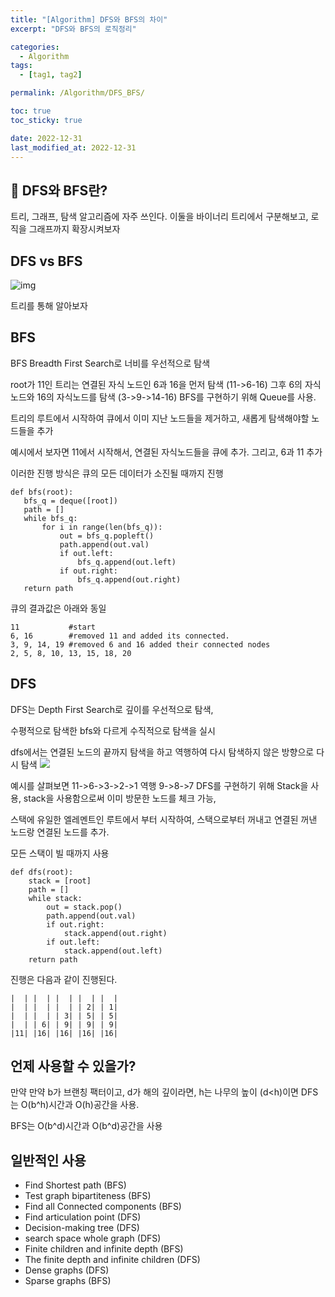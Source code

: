 ```yaml
---
title: "[Algorithm] DFS와 BFS의 차이"
excerpt: "DFS와 BFS의 로직정리"

categories:
  - Algorithm
tags:
  - [tag1, tag2]

permalink: /Algorithm/DFS_BFS/

toc: true
toc_sticky: true

date: 2022-12-31
last_modified_at: 2022-12-31
---
```


## 🦥 DFS와 BFS란?



트리, 그래프, 탐색 알고리즘에 자주 쓰인다. 이둘을 바이너리 트리에서 구분해보고, 로직을 그래프까지 확장시켜보자

## DFS vs BFS

![img](https://velog.velcdn.com/images/tlsgn8483/post/d1ce8d65-be8a-470f-aa9a-5296de9089a9/image.png)

트리를 통해 알아보자

## BFS
BFS Breadth First Search로 너비를 우선적으로 탐색

root가 11인 트리는 연결된 자식 노드인 6과 16을 먼저 탐색 (11->6-16)
그후 6의 자식 노드와 16의 자식노드를 탐색 (3->9->14-16)
BFS를 구현하기 위해 Queue를 사용.

트리의 루트에서 시작하여 큐에서 이미 지난 노드들을 제거하고, 새롭게 탐색해야할 노드들을 추가

예시에서 보자면 11에서 시작해서, 연결된 자식노드들을 큐에 추가. 그리고, 6과 11 추가 

이러한 진행 방식은 큐의 모든 데이터가 소진될 때까지 진행

```
def bfs(root):
   bfs_q = deque([root])
   path = []
   while bfs_q:
       for i in range(len(bfs_q)):
           out = bfs_q.popleft()
           path.append(out.val)
           if out.left:
               bfs_q.append(out.left)
           if out.right:
               bfs_q.append(out.right)
   return path
```

큐의 결과값은 아래와 동일

```
11           #start
6, 16        #removed 11 and added its connected.
3, 9, 14, 19 #removed 6 and 16 added their connected nodes
2, 5, 8, 10, 13, 15, 18, 20
```

## DFS
DFS는 Depth First Search로 깊이를 우선적으로 탐색,

수평적으로 탐색한 bfs와 다르게 수직적으로 탐색을 실시

dfs에서는 연결된 노드의 끝까지 탐색을 하고 역행하여 다시 탐색하지 않은 방향으로 다시 탐색
![](https://velog.velcdn.com/images/tlsgn8483/post/8e4b58b9-1284-4dde-bc61-aa15e2f6e60a/image.png)

예시를 살펴보면 11->6->3->2->1 역행 9->8->7
DFS를 구현하기 위해 Stack을 사용, stack을 사용함으로써 이미 방문한 노드를 체크 가능, 

스택에 유일한 엘레멘트인 루트에서 부터 시작하여, 스택으로부터 꺼내고 연결된 꺼낸 노드랑 연결된 노드를 추가.

모든 스택이 빌 때까지 사용

```
def dfs(root):
    stack = [root]
    path = []
    while stack:
        out = stack.pop()
        path.append(out.val)
        if out.right:
            stack.append(out.right)
        if out.left:
            stack.append(out.left)
    return path
```
진행은 다음과 같이 진행된다.

```
|  | |  | |  | |  | |  |
|  | |  | |  | | 2| | 1|
|  | |  | | 3| | 5| | 5|
|  | | 6| | 9| | 9| | 9|
|11| |16| |16| |16| |16|
```

## 언제 사용할 수 있을가?
만약 만약 b가 브랜칭 팩터이고, d가 해의 깊이라면, h는 나무의 높이 (d<h)이면 DFS는 O(b^h)시간과 O(h)공간을 사용.

BFS는 O(b^d)시간과 O(b^d)공간을 사용

## 일반적인 사용
- Find Shortest path (BFS)
- Test graph bipartiteness (BFS)
- Find all Connected components (BFS)
- Find articulation point (DFS)
- Decision-making tree (DFS)
- search space whole graph (DFS)
- Finite children and infinite depth (BFS)
- The finite depth and infinite children (DFS)
- Dense graphs (DFS)
- Sparse graphs (BFS)
